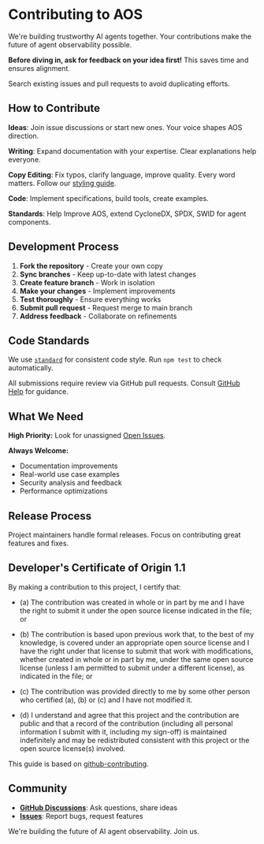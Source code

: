 # Contributing to AOS

We're building trustworthy AI agents together. Your contributions make the future of agent observability possible.

**Before diving in, ask for feedback on your idea first!** This saves time and ensures alignment.

Search existing issues and pull requests to avoid duplicating efforts.

## How to Contribute

**Ideas**: Join issue discussions or start new ones. Your voice shapes AOS direction.

**Writing**: Expand documentation with your expertise. Clear explanations help everyone.

**Copy Editing**: Fix typos, clarify language, improve quality. Every word matters. Follow our [styling guide](./STYLE.md).

**Code**: Implement specifications, build tools, create examples.

**Standards**: Help Improve AOS, extend CycloneDX, SPDX, SWID for agent components.

## Development Process

1. **Fork the repository** - Create your own copy
2. **Sync branches** - Keep up-to-date with latest changes  
3. **Create feature branch** - Work in isolation
4. **Make your changes** - Implement improvements
5. **Test thoroughly** - Ensure everything works
6. **Submit pull request** - Request merge to main branch
7. **Address feedback** - Collaborate on refinements

## Code Standards

We use [`standard`][standard-url] for consistent code style. Run `npm test` to check automatically.

All submissions require review via GitHub pull requests. Consult [GitHub Help](https://help.github.com/articles/about-pull-requests/) for guidance.

[standard-url]: https://github.com/standard/standard

## What We Need

**High Priority:**
Look for unassigned [Open Issues](https://github.com/zenitysec/AOS/issues).

**Always Welcome:**
- Documentation improvements
- Real-world use case examples
- Security analysis and feedback
- Performance optimizations

## Release Process

Project maintainers handle formal releases. Focus on contributing great features and fixes.

## Developer's Certificate of Origin 1.1

By making a contribution to this project, I certify that:

- (a) The contribution was created in whole or in part by me and I have the right to
  submit it under the open source license indicated in the file; or

- (b) The contribution is based upon previous work that, to the best of my knowledge, is
  covered under an appropriate open source license and I have the right under that license
  to submit that work with modifications, whether created in whole or in part by me, under
  the same open source license (unless I am permitted to submit under a different
  license), as indicated in the file; or

- (c) The contribution was provided directly to me by some other person who certified
  (a), (b) or (c) and I have not modified it.

- (d) I understand and agree that this project and the contribution are public and that a
  record of the contribution (including all personal information I submit with it,
  including my sign-off) is maintained indefinitely and may be redistributed consistent
  with this project or the open source license(s) involved.

This guide is based on [github-contributing](https://raw.githubusercontent.com/standard/.github/refs/heads/master/CONTRIBUTING.md).

## Community

- **[GitHub Discussions](https://github.com/zenitysec/AOS/discussions)**: Ask questions, share ideas
- **[Issues](https://github.com/zenitysec/AOS/issues)**: Report bugs, request features

We're building the future of AI agent observability. Join us.